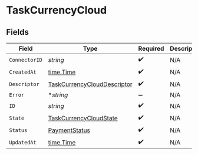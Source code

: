 # TaskCurrencyCloud


## Fields

| Field                                                                             | Type                                                                              | Required                                                                          | Description                                                                       |
| --------------------------------------------------------------------------------- | --------------------------------------------------------------------------------- | --------------------------------------------------------------------------------- | --------------------------------------------------------------------------------- |
| `ConnectorID`                                                                     | *string*                                                                          | :heavy_check_mark:                                                                | N/A                                                                               |
| `CreatedAt`                                                                       | [time.Time](https://pkg.go.dev/time#Time)                                         | :heavy_check_mark:                                                                | N/A                                                                               |
| `Descriptor`                                                                      | [TaskCurrencyCloudDescriptor](../../models/shared/taskcurrencyclouddescriptor.md) | :heavy_check_mark:                                                                | N/A                                                                               |
| `Error`                                                                           | **string*                                                                         | :heavy_minus_sign:                                                                | N/A                                                                               |
| `ID`                                                                              | *string*                                                                          | :heavy_check_mark:                                                                | N/A                                                                               |
| `State`                                                                           | [TaskCurrencyCloudState](../../models/shared/taskcurrencycloudstate.md)           | :heavy_check_mark:                                                                | N/A                                                                               |
| `Status`                                                                          | [PaymentStatus](../../models/shared/paymentstatus.md)                             | :heavy_check_mark:                                                                | N/A                                                                               |
| `UpdatedAt`                                                                       | [time.Time](https://pkg.go.dev/time#Time)                                         | :heavy_check_mark:                                                                | N/A                                                                               |